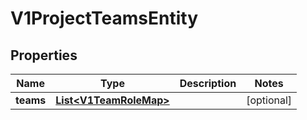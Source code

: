 # V1ProjectTeamsEntity

## Properties
Name | Type | Description | Notes
------------ | ------------- | ------------- | -------------
**teams** | [**List&lt;V1TeamRoleMap&gt;**](V1TeamRoleMap.md) |  |  [optional]

